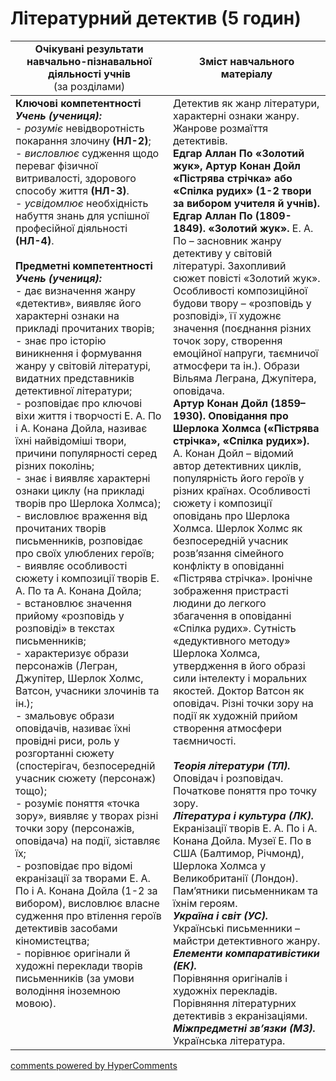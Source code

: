 <div id="hypercomments_widget" class="js-hypercomments-widget invisible"></div>

# Літературний детектив (5 годин)

<table>
  <tr>
    <td width="50%" align="center"><b>Очікувані результати навчально-пізнавальної діяльності учнів</b><br>
(за розділами)</td>
    <td width="50%" align="center"><b>Зміст навчального матеріалу</b></td>
  </tr>
<tbody>
  <tr>
    <td width="50%" style="vertical-align:top !important;">
<b>Ключові компетентності</b><br>
<i><b>Учень (учениця):</b></i><br>
- <i>розуміє</i> невідворотність покарання злочину <b>(НЛ-2)</b>;<br>
- <i>висловлює</i> судження щодо переваг фізичної витривалості, здорового способу життя <b>(НЛ-3)</b>.<br>
- <i>усвідомлює</i> необхідність набуття знань для успішної професійної діяльності <b>(НЛ-4)</b>.<br>
<br>
<b>Предметні компетентності</b><br>
<b><i>Учень (учениця):</i></b><br>
- дає визначення жанру «детектив», виявляє його характерні ознаки  на прикладі прочитаних творів;<br>
- знає про історію виникнення і формування жанру у світовій літературі, видатних представників детективної літератури;<br>
- розповідає про ключові віхи життя і творчості Е. А. По і    А. Конана Дойла, називає їхні найвідоміші твори, причини популярності серед різних поколінь;<br>
- знає і виявляє характерні ознаки циклу (на прикладі творів про Шерлока Холмса);<br>
- висловлює враження від прочитаних творів письменників, розповідає про своїх улюблених героїв;<br>
- виявляє особливості сюжету і композиції творів Е. А. По та  А. Конана Дойла;<br>
- встановлює значення прийому «розповідь у розповіді» в текстах письменників;<br>
- характеризує образи персонажів (Легран, Джупітер, Шерлок Холмс, Ватсон, учасники злочинів та ін.);<br>
- змальовує образи оповідачів, називає їхні провідні риси, роль у розгортанні сюжету (спостерігач, безпосередній учасник сюжету (персонаж) тощо);<br>
- розуміє поняття «точка зору», виявляє у творах різні точки зору (персонажів, оповідача) на події, зіставляє їх;<br>
- розповідає про відомі екранізації за творами Е. А. По і       А. Конана Дойла (1-2 за вибором), висловлює власне судження про втілення героїв детективів засобами кіномистецтва;<br>
- порівнює оригінали й художні переклади творів письменників (за умови володіння іноземною мовою).
</td>
    <td width="50%" style="vertical-align:top !important;">
Детектив як жанр літератури, характерні ознаки жанру. Жанрове розмаїття детективів.<br>
<b>Едгар Аллан По «Золотий жук», Артур Конан Дойл «Пістрява стрічка» або «Спілка рудих» (1-2 твори за вибором учителя й учнів).</b><br>
<b>Едгар Аллан По (1809-1849). «Золотий жук».</b> Е. А. По – засновник жанру детективу у світовій літературі. Захопливий сюжет повісті «Золотий жук». Особливості композиційної будови твору – «розповідь у розповіді», її художнє значення (поєднання різних точок зору, створення емоційної напруги, таємничої атмосфери та ін.).  Образи Вільяма Леграна, Джупітера, оповідача.<br>
<b>Артур Конан Дойл (1859–1930). Оповідання про Шерлока Холмса («Пістрява стрічка», «Спілка рудих»).</b><br>
А. Конан Дойл – відомий автор детективних циклів,  популярність його героїв у різних країнах. Особливості сюжету і композиції оповідань про Шерлока Холмса. Шерлок Холмс як безпосередній учасник розв’язання сімейного конфлікту в оповіданні «Пістрява стрічка». Іронічне зображення пристрасті людини до легкого збагачення в оповіданні «Спілка рудих». Сутність «дедуктивного методу» Шерлока Холмса, утвердження в його образі сили інтелекту і моральних якостей. Доктор Ватсон як оповідач. Різні точки зору на події як художній прийом створення атмосфери таємничості.<br>
<br>
<b><i>Теорія літератури (ТЛ).</i></b><br> 
 Оповідач і розповідач. Початкове поняття про точку зору.  <br>
<b><i>Література і культура (ЛК).</i></b><br> 
Екранізації творів Е. А. По і А. Конана Дойла. Музеї Е. По в США (Балтимор, Річмонд), Шерлока Холмса  у Великобританії (Лондон). Пам’ятники письменникам та їхнім героям.<br>
<b><i>Україна і світ (УС).</i></b><br> 
Українські письменники – майстри детективного жанру.<br>
<b><i>Елементи компаративістики (ЕК).</i></b><br> 
Порівняння оригіналів і художніх перекладів. Порівняння літературних детективів з екранізаціями. <br>
<b><i>Міжпредметні зв’язки (МЗ).</i></b><br>
Українська література. 
  </td>
</tbody>
</table>

<div class="js-hypercomments-container">
<a href="http://hypercomments.com" class="hc-link" title="comments widget">comments powered by HyperComments</a>
</div>
